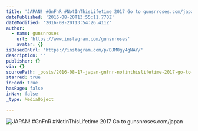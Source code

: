 ```yaml
---
title: 'JAPAN! #GnFnR #NotInThisLifetime 2017 Go to gunsnroses.com/japan'
datePublished: '2016-08-20T13:55:11.770Z'
dateModified: '2016-08-20T13:54:26.411Z'
author:
  - name: gunsnroses
    url: 'https://www.instagram.com/gunsnroses'
    avatar: {}
isBasedOnUrl: 'https://instagram.com/p/BJMOgy4gNAY/'
description: ''
publisher: {}
via: {}
sourcePath: _posts/2016-08-17-japan-gnfnr-notinthislifetime-2017-go-to-gunsnrosescomj.md
starred: true
inFeed: true
hasPage: false
inNav: false
_type: MediaObject

---
```

![JAPAN! #GnFnR #NotInThisLifetime 2017 Go to gunsnroses.com/japan](https://scontent.cdninstagram.com/t51.2885-15/s640x640/sh0.08/e35/13658826_331647680557811_1513067595_n.jpg?ig_cache_key=MTMxODQ5MjYxNzIyMjE4MDg4OA%3D%3D.2)